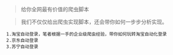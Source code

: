 > 给你全网最有价值的爬虫脚本

> 我们不仅仅给出爬虫实现脚本，还会带你如何一步步分析实现。

```
1.淘宝自动登录，笔者根据一手的企业级爬虫经验，带你如何玩转淘宝自动化登录
2.京东自动登录
3.苏宁自动登录
```
